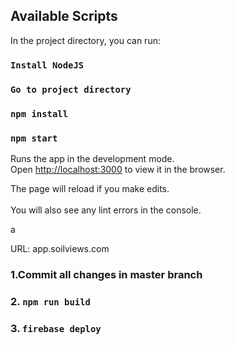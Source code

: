 	
## Available Scripts	

In the project directory, you can run:	
### `Install NodeJS`	

### `Go to project directory`	

### `npm install`	

### `npm start`	

Runs the app in the development mode.<br />	
Open [http://localhost:3000](http://localhost:3000) to view it in the browser.	

The page will reload if you make edits.<br />	
You will also see any lint errors in the console.	


a

URL: app.soilviews.com

### 1.Commit all changes in master branch
### 2.  `npm run build`
### 3.  `firebase deploy`	
